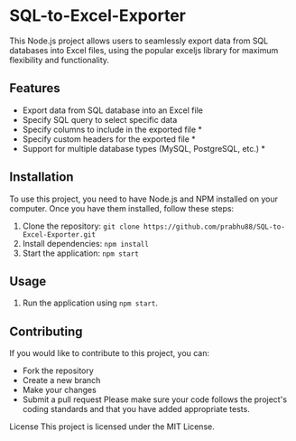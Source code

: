# SQL-to-Excel-Exporter
This Node.js project allows users to seamlessly export data from SQL databases into Excel files, using the popular exceljs library for maximum flexibility and functionality.

## Features
- Export data from SQL database into an Excel file
- Specify SQL query to select specific data
- Specify columns to include in the exported file *
- Specify custom headers for the exported file *
- Support for multiple database types (MySQL, PostgreSQL, etc.) *

## Installation

To use this project, you need to have Node.js and NPM installed on your computer. Once you have them installed, follow these steps:
1. Clone the repository: `git clone https://github.com/prabhu88/SQL-to-Excel-Exporter.git`
2. Install dependencies: `npm install`
3. Start the application: `npm start`

## Usage
1. Run the application using `npm start`.

## Contributing
If you would like to contribute to this project, you can:

- Fork the repository
- Create a new branch
- Make your changes
- Submit a pull request
Please make sure your code follows the project's coding standards and that you have added appropriate tests.

License
This project is licensed under the MIT License.
